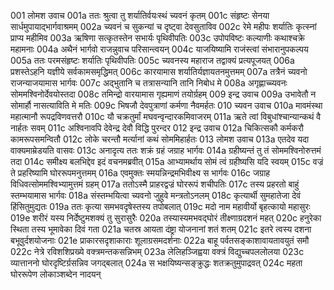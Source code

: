 001	लोमश उवाच
001a	ततः श्रुत्वा तु शर्यातिर्वयःस्थं च्यवनं कृतम्
001c	संहृष्टः सेनया सार्धमुपायाद्भार्गवाश्रमम्
002a	च्यवनं च सुकन्यां च दृष्ट्वा देवसुताविव
002c	रेमे महीपः शर्यातिः कृत्स्नां प्राप्य महीमिव
003a	ऋषिणा सत्कृतस्तेन सभार्यः पृथिवीपतिः
003c	उपोपविष्टः कल्याणीः कथाश्चक्रे महामनाः
004a	अथैनं भार्गवो राजन्नुवाच परिसान्त्वयन्
004c	याजयिष्यामि राजंस्त्वां संभारानुपकल्पय
005a	ततः परमसंहृष्टः शर्यातिः पृथिवीपतिः
005c	च्यवनस्य महाराज तद्वाक्यं प्रत्यपूजयत्
006a	प्रशस्तेऽहनि यज्ञीये सर्वकामसमृद्धिमत्
006c	कारयामास शर्यातिर्यज्ञायतनमुत्तमम्
007a	तत्रैनं च्यवनो राजन्याजयामास भार्गवः
007c	अद्भुतानि च तत्रासन्यानि तानि निबोध मे
008a	अगृह्णाच्च्यवनः सोममश्विनोर्देवयोस्तदा
008c	तमिन्द्रो वारयामास गृह्यमाणं तयोर्ग्रहम्
009	इन्द्र उवाच
009a	उभावेतौ न सोमार्हौ नासत्याविति मे मतिः
009c	भिषजौ देवपुत्राणां कर्मणा नैवमर्हतः
010	च्यवन उवाच
010a	मावमंस्था महात्मानौ रूपद्रविणवत्तरौ
010c	यौ चक्रतुर्मां मघवन्वृन्दारकमिवाजरम्
011a	ऋते त्वां विबुधांश्चान्यान्कथं वै नार्हतः सवम्
011c	अश्विनावपि देवेन्द्र देवौ विद्धि पुरन्दर
012	इन्द्र उवाच
012a	चिकित्सकौ कर्मकरौ कामरूपसमन्वितौ
012c	लोके चरन्तौ मर्त्यानां कथं सोममिहार्हतः
013	लोमश उवाच
013a	एतदेव यदा वाक्यमाम्रेडयति वासवः
013c	अनादृत्य ततः शक्रं ग्रहं जग्राह भार्गवः
014a	ग्रहीष्यन्तं तु तं सोममश्विनोरुत्तमं तदा
014c	समीक्ष्य बलभिद्देव इदं वचनमब्रवीत्
015a	आभ्यामर्थाय सोमं त्वं ग्रहीष्यसि यदि स्वयम्
015c	वज्रं ते प्रहरिष्यामि घोररूपमनुत्तमम्
016a	एवमुक्तः स्मयन्निन्द्रमभिवीक्ष्य स भार्गवः
016c	जग्राह विधिवत्सोममश्विभ्यामुत्तमं ग्रहम्
017a	ततोऽस्मै प्राहरद्वज्रं घोररूपं शचीपतिः
017c	तस्य प्रहरतो बाहुं स्तम्भयामास भार्गवः
018a	संस्तम्भयित्वा च्यवनो जुहुवे मन्त्रतोऽनलम्
018c	कृत्यार्थी सुमहातेजा देवं हिंसितुमुद्यतः
019a	ततः कृत्या समभवदृषेस्तस्य तपोबलात्
019c	मदो नाम महावीर्यो बृहत्कायो महासुरः
019e	शरीरं यस्य निर्देष्टुमशक्यं तु सुरासुरैः
020a	तस्यास्यमभवद्घोरं तीक्ष्णाग्रदशनं महत्
020c	हनुरेका स्थिता तस्य भूमावेका दिवं गता
021a	चतस्र आयता दंष्ट्रा योजनानां शतं शतम्
021c	इतरे त्वस्य दशना बभूवुर्दशयोजनाः
021e	प्राकारसदृशाकाराः शूलाग्रसमदर्शनाः
022a	बाहू पर्वतसङ्काशावायतावयुतं समौ
022c	नेत्रे रविशशिप्रख्ये वक्त्रमन्तकसन्निभम्
023a	लेलिहञ्जिह्वया वक्त्रं विद्युच्चपललोलया
023c	व्यात्ताननो घोरदृष्टिर्ग्रसन्निव जगद्बलात्
024a	स भक्षयिष्यन्सङ्क्रुद्धः शतक्रतुमुपाद्रवत्
024c	महता घोररूपेण लोकाञ्शब्देन नादयन्
